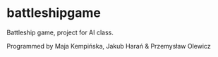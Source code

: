 # battleshipgame
Battleship game, project for AI class.

Programmed by Maja Kempińska, Jakub Harań & Przemysław Olewicz
